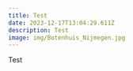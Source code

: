 ```yaml
---
title: Test
date: 2023-12-17T13:04:29.611Z
description: Test
image: img/Botenhuis_Nijmegen.jpg
---
```

Test